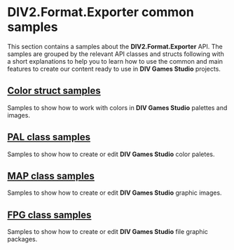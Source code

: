# DIV2.Format.Exporter common samples

This section contains a samples about the **DIV2.Format.Exporter** API. 
The samples are grouped by the relevant API classes and structs following 
with a short explanations to help you to learn how to use the common and
main features to create our content ready to use in **DIV Games Studio** projects.

## [Color struct samples](Color/samples.md)
Samples to show how to work with colors in **DIV Games Studio** palettes and images.

## [PAL class samples](PAL/samples.md)
Samples to show how to create or edit **DIV Games Studio** color paletes.

## [MAP class samples](MAP/samples.md)
Samples to show how to create or edit **DIV Games Studio** graphic images.

## [FPG class samples](FPG/samples.md)
Samples to show how to create or edit **DIV Games Studio** file graphic packages.
